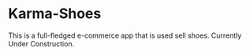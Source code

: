 # Karma-Shoes
This is a full-fledged e-commerce app that is used sell shoes. Currently Under Construction.

